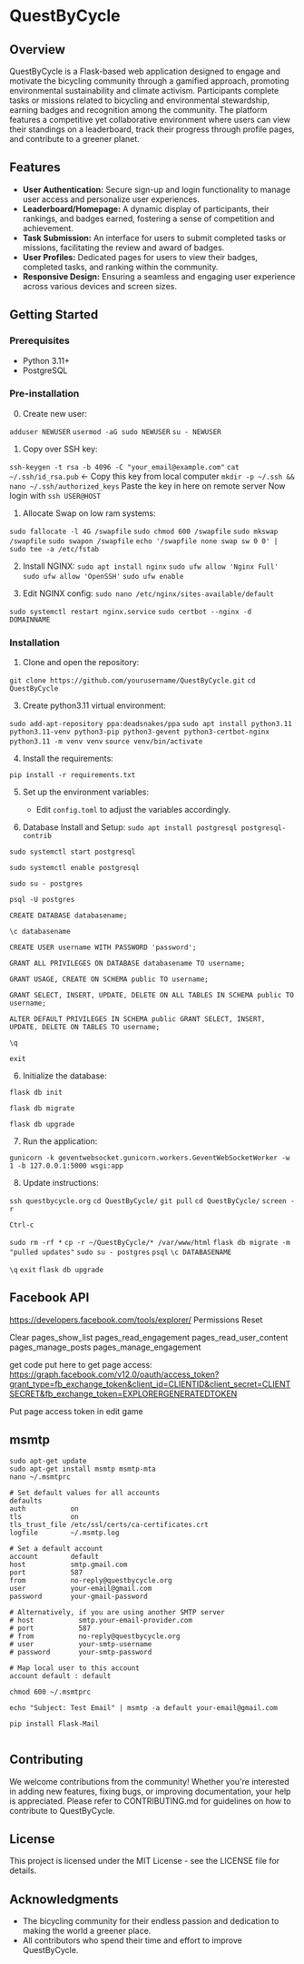 # QuestByCycle

## Overview

QuestByCycle is a Flask-based web application designed to engage and motivate the bicycling community through a gamified approach, promoting environmental sustainability and climate activism. Participants complete tasks or missions related to bicycling and environmental stewardship, earning badges and recognition among the community. The platform features a competitive yet collaborative environment where users can view their standings on a leaderboard, track their progress through profile pages, and contribute to a greener planet.

## Features

- **User Authentication:** Secure sign-up and login functionality to manage user access and personalize user experiences.
- **Leaderboard/Homepage:** A dynamic display of participants, their rankings, and badges earned, fostering a sense of competition and achievement.
- **Task Submission:** An interface for users to submit completed tasks or missions, facilitating the review and award of badges.
- **User Profiles:** Dedicated pages for users to view their badges, completed tasks, and ranking within the community.
- **Responsive Design:** Ensuring a seamless and engaging user experience across various devices and screen sizes.

## Getting Started

### Prerequisites

- Python 3.11+
- PostgreSQL

### Pre-installation

0. Create new user:

```adduser NEWUSER```
```usermod -aG sudo NEWUSER```
```su - NEWUSER```

1. Copy over SSH key:

```ssh-keygen -t rsa -b 4096 -C "your_email@example.com"```
```cat ~/.ssh/id_rsa.pub``` <- Copy this key from local computer
```mkdir -p ~/.ssh && nano ~/.ssh/authorized_keys``` Paste the key in here on remote server 
Now login with ```ssh USER@HOST```

1. Allocate Swap on low ram systems:

```sudo fallocate -l 4G /swapfile```
```sudo chmod 600 /swapfile```
```sudo mkswap /swapfile```
```sudo swapon /swapfile```
```echo '/swapfile none swap sw 0 0' | sudo tee -a /etc/fstab```

2. Install NGINX:
```sudo apt install nginx```
```sudo ufw allow 'Nginx Full'```
```sudo ufw allow 'OpenSSH'```
```sudo ufw enable```

3. Edit NGINX config:
```sudo nano /etc/nginx/sites-available/default```

```sudo systemctl restart nginx.service```
```sudo certbot --nginx -d DOMAINNAME```

### Installation

1. Clone and open the repository:

```git clone https://github.com/yourusername/QuestByCycle.git```
```cd QuestByCycle```

3. Create python3.11 virtual environment:

```sudo add-apt-repository ppa:deadsnakes/ppa```
```sudo apt install python3.11 python3.11-venv python3-pip python3-gevent python3-certbot-nginx```
```python3.11 -m venv venv```
```source venv/bin/activate```

4. Install the requirements:

```pip install -r requirements.txt```

5. Set up the environment variables:
    
    - Edit `config.toml` to adjust the variables accordingly.

6. Database Install and Setup:
```sudo apt install postgresql postgresql-contrib```

```sudo systemctl start postgresql```

```sudo systemctl enable postgresql```

```sudo su - postgres```

```psql -U postgres```

```CREATE DATABASE databasename;```

```\c databasename```

```CREATE USER username WITH PASSWORD 'password';```

```GRANT ALL PRIVILEGES ON DATABASE databasename TO username;```

```GRANT USAGE, CREATE ON SCHEMA public TO username;```

```GRANT SELECT, INSERT, UPDATE, DELETE ON ALL TABLES IN SCHEMA public TO username;```

```ALTER DEFAULT PRIVILEGES IN SCHEMA public GRANT SELECT, INSERT, UPDATE, DELETE ON TABLES TO username;```

```\q```

```exit```

6. Initialize the database:

```flask db init```

```flask db migrate```

```flask db upgrade```

7. Run the application:

```gunicorn -k geventwebsocket.gunicorn.workers.GeventWebSocketWorker -w 1 -b 127.0.0.1:5000 wsgi:app```

8. Update instructions:

```ssh questbycycle.org```
```cd QuestByCycle/```
```git pull```
```cd QuestByCycle/```
```screen -r```

```Ctrl-c```

```sudo rm -rf *```
```cp -r ~/QuestByCycle/* /var/www/html```
```flask db migrate -m "pulled updates"```
```sudo su - postgres```
```psql```
```\c DATABASENAME```

```\q```
```exit```
```flask db upgrade```

## Facebook API
https://developers.facebook.com/tools/explorer/
Permissions 
Reset

Clear
pages_show_list
pages_read_engagement
pages_read_user_content
pages_manage_posts
pages_manage_engagement

get code put here to get page access:
https://graph.facebook.com/v12.0/oauth/access_token?grant_type=fb_exchange_token&client_id=CLIENTID&client_secret=CLIENTSECRET&fb_exchange_token=EXPLORERGENERATEDTOKEN

Put page access token in edit game

## msmtp
```
sudo apt-get update
sudo apt-get install msmtp msmtp-mta
nano ~/.msmtprc

# Set default values for all accounts
defaults
auth           on
tls            on
tls_trust_file /etc/ssl/certs/ca-certificates.crt
logfile        ~/.msmtp.log

# Set a default account
account        default
host           smtp.gmail.com
port           587
from           no-reply@questbycycle.org
user           your-email@gmail.com
password       your-gmail-password

# Alternatively, if you are using another SMTP server
# host           smtp.your-email-provider.com
# port           587
# from           no-reply@questbycycle.org
# user           your-smtp-username
# password       your-smtp-password

# Map local user to this account
account default : default

chmod 600 ~/.msmtprc

echo "Subject: Test Email" | msmtp -a default your-email@gmail.com

pip install Flask-Mail


```
## Contributing

We welcome contributions from the community! Whether you're interested in adding new features, fixing bugs, or improving documentation, your help is appreciated. Please refer to CONTRIBUTING.md for guidelines on how to contribute to QuestByCycle.

## License

This project is licensed under the MIT License - see the LICENSE file for details.

## Acknowledgments

- The bicycling community for their endless passion and dedication to making the world a greener place.
- All contributors who spend their time and effort to improve QuestByCycle.

